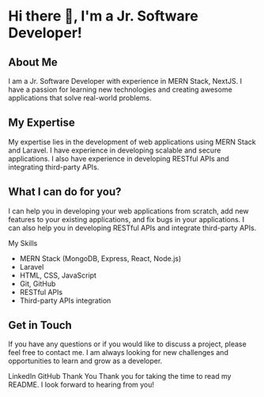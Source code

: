 # Hi there 👋, I'm a Jr. Software Developer!
## About Me
I am a Jr. Software Developer with experience in MERN Stack, NextJS. I have a passion for learning new technologies and creating awesome applications that solve real-world problems.

## My Expertise
My expertise lies in the development of web applications using MERN Stack and Laravel. I have experience in developing scalable and secure applications. I also have experience in developing RESTful APIs and integrating third-party APIs.

## What I can do for you?
I can help you in developing your web applications from scratch, add new features to your existing applications, and fix bugs in your applications. I can also help you in developing RESTful APIs and integrate third-party APIs.

My Skills
* MERN Stack (MongoDB, Express, React, Node.js)
* Laravel
* HTML, CSS, JavaScript
* Git, GitHub
* RESTful APIs
* Third-party APIs integration

## Get in Touch
If you have any questions or if you would like to discuss a project, please feel free to contact me. I am always looking for new challenges and opportunities to learn and grow as a developer.

LinkedIn
GitHub
Thank You
Thank you for taking the time to read my README. I look forward to hearing from you!



